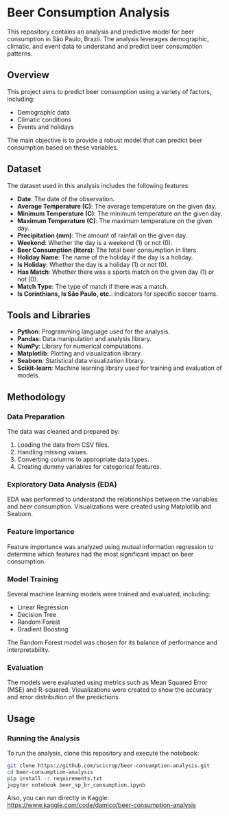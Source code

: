 # Beer Consumption Analysis

This repository contains an analysis and predictive model for beer consumption in São Paulo, Brazil. The analysis leverages demographic, climatic, and event data to understand and predict beer consumption patterns.

## Overview

This project aims to predict beer consumption using a variety of factors, including:
- Demographic data
- Climatic conditions
- Events and holidays

The main objective is to provide a robust model that can predict beer consumption based on these variables.

## Dataset

The dataset used in this analysis includes the following features:
- **Date**: The date of the observation.
- **Average Temperature (C)**: The average temperature on the given day.
- **Minimum Temperature (C)**: The minimum temperature on the given day.
- **Maximum Temperature (C)**: The maximum temperature on the given day.
- **Precipitation (mm)**: The amount of rainfall on the given day.
- **Weekend**: Whether the day is a weekend (1) or not (0).
- **Beer Consumption (liters)**: The total beer consumption in liters.
- **Holiday Name**: The name of the holiday if the day is a holiday.
- **Is Holiday**: Whether the day is a holiday (1) or not (0).
- **Has Match**: Whether there was a sports match on the given day (1) or not (0).
- **Match Type**: The type of match if there was a match.
- **Is Corinthians, Is São Paulo, etc.**: Indicators for specific soccer teams.

## Tools and Libraries

- **Python**: Programming language used for the analysis.
- **Pandas**: Data manipulation and analysis library.
- **NumPy**: Library for numerical computations.
- **Matplotlib**: Plotting and visualization library.
- **Seaborn**: Statistical data visualization library.
- **Scikit-learn**: Machine learning library used for training and evaluation of models.

## Methodology

### Data Preparation

The data was cleaned and prepared by:
1. Loading the data from CSV files.
2. Handling missing values.
3. Converting columns to appropriate data types.
4. Creating dummy variables for categorical features.

### Exploratory Data Analysis (EDA)

EDA was performed to understand the relationships between the variables and beer consumption. Visualizations were created using Matplotlib and Seaborn.

### Feature Importance

Feature importance was analyzed using mutual information regression to determine which features had the most significant impact on beer consumption.

### Model Training

Several machine learning models were trained and evaluated, including:
- Linear Regression
- Decision Tree
- Random Forest
- Gradient Boosting

The Random Forest model was chosen for its balance of performance and interpretability.

### Evaluation

The models were evaluated using metrics such as Mean Squared Error (MSE) and R-squared. Visualizations were created to show the accuracy and error distribution of the predictions.

## Usage

### Running the Analysis

To run the analysis, clone this repository and execute the notebook:

```bash
git clone https://github.com/scicrop/beer-consumption-analysis.git
cd beer-consumption-analysis
pip install -r requirements.txt
jupyter notebook beer_sp_br_consumption.ipynb
```

Also, you can run directly in Kaggle: https://www.kaggle.com/code/damico/beer-consumption-analysis